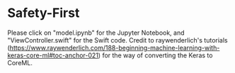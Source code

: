 # Safety-First
Please click on "model.ipynb" for the Jupyter Notebook, and "ViewController.swift" for the Swift code. Credit to raywenderlich's tutorials (https://www.raywenderlich.com/188-beginning-machine-learning-with-keras-core-ml#toc-anchor-021) for the way of converting the Keras to CoreML.
